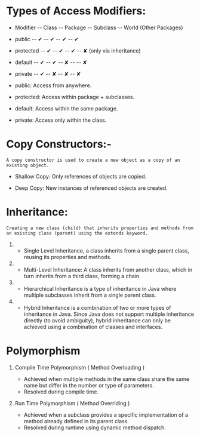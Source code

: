 # Types of Access Modifiers:

-   Modifier -- Class -- Package -- Subclass -- World (Other Packages)
-   public -- ✔ -- ✔ -- ✔ -- ✔
-   protected -- ✔ -- ✔ -- ✔ -- ✘ (only via inheritance)
-   default -- ✔ -- ✔ -- ✘ -- -- ✘
-   private -- ✔ -- ✘ -- ✘ -- ✘

-   public: Access from anywhere.
-   protected: Access within package + subclasses.
-   default: Access within the same package.
-   private: Access only within the class.

# Copy Constructors:-

    A copy constructor is used to create a new object as a copy of an existing object.

-   Shallow Copy: Only references of objects are copied.

-   Deep Copy: New instances of referenced objects are created.

# Inheritance:

    Creating a new class (child) that inherits properties and methods from an existing class (parent) using the extends keyword.

1.  -   Single Level Inheritance, a class inherits from a single parent class, reusing its properties and methods.

2.  -   Multi-Level Inheritance: A class inherits from another class, which in turn inherits from a third class, forming a chain.

3.  -   Hierarchical Inheritance is a type of inheritance in Java where multiple subclasses inherit from a single parent class.

4.  -   Hybrid Inheritance is a combination of two or more types of inheritance in Java. Since Java does not support multiple inheritance directly (to avoid ambiguity), hybrid inheritance can only be achieved using a combination of classes and interfaces.

# Polymorphism

1. Compile Time Polymorphism ( Method Overloading )

    - Achieved when multiple methods in the same class share the same name but differ in the number or type of parameters.
    - Resolved during compile time.

2. Run Time Polymorphism ( Method Overriding )

    - Achieved when a subclass provides a specific implementation of a method already defined in its parent class.
    - Resolved during runtime using dynamic method dispatch.
